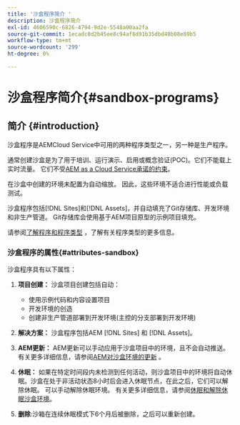 ```yaml
---
title: '沙盒程序简介 '
description: 沙盒程序简介
exl-id: 4606590c-6826-4794-9d2e-5548a00aa2fa
source-git-commit: 1ecadc0d2b45ee8c94af8d91b35dbd40b08e89b5
workflow-type: tm+mt
source-wordcount: '299'
ht-degree: 0%

---
```


# 沙盒程序简介{#sandbox-programs}

## 简介 {#introduction}

沙盒程序是AEMCloud Service中可用的两种程序类型之一，另一种是生产程序。

通常创建沙盒是为了用于培训、运行演示、启用或概念验证(POC)。它们不能载上实时流量。 它们不受[AEM as a Cloud Service承诺的约束](https://www.adobe.com/legal/service-commitments.html)。

在沙盒中创建的环境未配置为自动缩放。 因此，这些环境不适合进行性能或负载测试。

沙盒程序包括[!DNL Sites]和[!DNL Assets]，并自动填充了Git存储库、开发环境和非生产管道。  Git存储库会使用基于AEM项目原型的示例项目填充。

请参阅[了解程序和程序类型](/help/onboarding/getting-access-to-aem-in-cloud/understand-program-types.md) ，了解有关程序类型的更多信息。

### 沙盒程序的属性{#attributes-sandbox}

沙盒程序具有以下属性：

1. **项目创建：** 沙盒项目创建包括自动：
   * 使用示例代码和内容设置项目
   * 开发环境的创造
   * 创建非生产管道部署到开发环境(主控的分支部署到开发环境)

1. **解决方案：** 沙盒程序包括AEM [!DNL Sites] 和 [!DNL Assets]。

1. **AEM更新：** AEM更新可以手动应用于沙盒项目中的环境，且不会自动推送。有关更多详细信息，请参阅[AEM对沙盒环境的更新](/help/onboarding/getting-access-to-aem-in-cloud/hibernating-de-hibernating-sandbox-environments.md#aem-updates-sandbox) 。

1. **休眠：** 如果在特定时间段内未检测到任何活动，则沙盒项目中的环境将自动休眠。沙盒在处于非活动状态8小时后会进入休眠节点，在此之后，它们可以解除休眠。 可以手动解除休眠环境。
有关更多详细信息，请参阅[休眠和解除休眠沙盒环境](/help/onboarding/getting-access-to-aem-in-cloud/hibernating-de-hibernating-sandbox-environments.md)。

1. **删除**:沙箱在连续休眠模式下6个月后被删除，之后可以重新创建。
